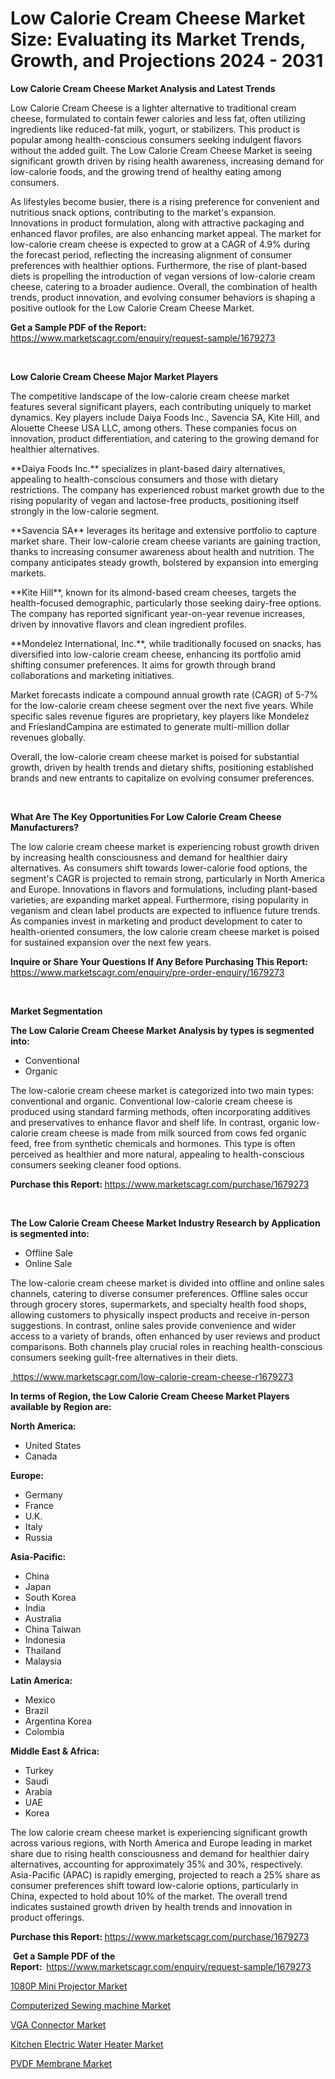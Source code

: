 <p><h1>Low Calorie Cream Cheese Market Size: Evaluating its Market Trends, Growth, and Projections 2024 - 2031</h1></p><p><strong>Low Calorie Cream Cheese Market Analysis and Latest Trends</strong></p>
<p><p>Low Calorie Cream Cheese is a lighter alternative to traditional cream cheese, formulated to contain fewer calories and less fat, often utilizing ingredients like reduced-fat milk, yogurt, or stabilizers. This product is popular among health-conscious consumers seeking indulgent flavors without the added guilt. The Low Calorie Cream Cheese Market is seeing significant growth driven by rising health awareness, increasing demand for low-calorie foods, and the growing trend of healthy eating among consumers. </p><p>As lifestyles become busier, there is a rising preference for convenient and nutritious snack options, contributing to the market's expansion. Innovations in product formulation, along with attractive packaging and enhanced flavor profiles, are also enhancing market appeal. The market for low-calorie cream cheese is expected to grow at a CAGR of 4.9% during the forecast period, reflecting the increasing alignment of consumer preferences with healthier options. Furthermore, the rise of plant-based diets is propelling the introduction of vegan versions of low-calorie cream cheese, catering to a broader audience. Overall, the combination of health trends, product innovation, and evolving consumer behaviors is shaping a positive outlook for the Low Calorie Cream Cheese Market.</p></p>
<p><strong>Get a Sample PDF of the Report:&nbsp;</strong> <a href="https://www.marketscagr.com/enquiry/request-sample/1679273?utm_campaign=1869&utm_medium=2&utm_source=Github&utm_content=ia&utm_term=12122024&utm_id=low-calorie-cream-cheese">https://www.marketscagr.com/enquiry/request-sample/1679273</a></p>
<p>&nbsp;</p>
<p><strong>Low Calorie Cream Cheese Major Market Players</strong></p>
<p><p>The competitive landscape of the low-calorie cream cheese market features several significant players, each contributing uniquely to market dynamics. Key players include Daiya Foods Inc., Savencia SA, Kite Hill, and Alouette Cheese USA LLC, among others. These companies focus on innovation, product differentiation, and catering to the growing demand for healthier alternatives.</p><p>**Daiya Foods Inc.** specializes in plant-based dairy alternatives, appealing to health-conscious consumers and those with dietary restrictions. The company has experienced robust market growth due to the rising popularity of vegan and lactose-free products, positioning itself strongly in the low-calorie segment.</p><p>**Savencia SA** leverages its heritage and extensive portfolio to capture market share. Their low-calorie cream cheese variants are gaining traction, thanks to increasing consumer awareness about health and nutrition. The company anticipates steady growth, bolstered by expansion into emerging markets.</p><p>**Kite Hill**, known for its almond-based cream cheeses, targets the health-focused demographic, particularly those seeking dairy-free options. The company has reported significant year-on-year revenue increases, driven by innovative flavors and clean ingredient profiles.</p><p>**Mondelez International, Inc.**, while traditionally focused on snacks, has diversified into low-calorie cream cheese, enhancing its portfolio amid shifting consumer preferences. It aims for growth through brand collaborations and marketing initiatives.</p><p>Market forecasts indicate a compound annual growth rate (CAGR) of 5-7% for the low-calorie cream cheese segment over the next five years. While specific sales revenue figures are proprietary, key players like Mondelez and FrieslandCampina are estimated to generate multi-million dollar revenues globally.</p><p>Overall, the low-calorie cream cheese market is poised for substantial growth, driven by health trends and dietary shifts, positioning established brands and new entrants to capitalize on evolving consumer preferences.</p></p>
<p>&nbsp;</p>
<p><strong>What Are The Key Opportunities For Low Calorie Cream Cheese Manufacturers?</strong></p>
<p><p>The low calorie cream cheese market is experiencing robust growth driven by increasing health consciousness and demand for healthier dairy alternatives. As consumers shift towards lower-calorie food options, the segment's CAGR is projected to remain strong, particularly in North America and Europe. Innovations in flavors and formulations, including plant-based varieties, are expanding market appeal. Furthermore, rising popularity in veganism and clean label products are expected to influence future trends. As companies invest in marketing and product development to cater to health-oriented consumers, the low calorie cream cheese market is poised for sustained expansion over the next few years.</p></p>
<p><strong>Inquire or Share Your Questions If Any Before Purchasing This Report:</strong> <a href="https://www.marketscagr.com/enquiry/pre-order-enquiry/1679273?utm_campaign=1869&utm_medium=2&utm_source=Github&utm_content=ia&utm_term=12122024&utm_id=low-calorie-cream-cheese">https://www.marketscagr.com/enquiry/pre-order-enquiry/1679273</a></p>
<p>&nbsp;</p>
<p><strong>Market Segmentation</strong></p>
<p><strong>The Low Calorie Cream Cheese Market Analysis by types is segmented into:</strong></p>
<p><ul><li>Conventional</li><li>Organic</li></ul></p>
<p><p>The low-calorie cream cheese market is categorized into two main types: conventional and organic. Conventional low-calorie cream cheese is produced using standard farming methods, often incorporating additives and preservatives to enhance flavor and shelf life. In contrast, organic low-calorie cream cheese is made from milk sourced from cows fed organic feed, free from synthetic chemicals and hormones. This type is often perceived as healthier and more natural, appealing to health-conscious consumers seeking cleaner food options.</p></p>
<p><strong>Purchase this Report:&nbsp;</strong><a href="https://www.marketscagr.com/purchase/1679273?utm_campaign=1869&utm_medium=2&utm_source=Github&utm_content=ia&utm_term=12122024&utm_id=low-calorie-cream-cheese">https://www.marketscagr.com/purchase/1679273</a></p>
<p>&nbsp;</p>
<p><strong>The Low Calorie Cream Cheese Market Industry Research by Application is segmented into:</strong></p>
<p><ul><li>Offline Sale</li><li>Online Sale</li></ul></p>
<p><p>The low-calorie cream cheese market is divided into offline and online sales channels, catering to diverse consumer preferences. Offline sales occur through grocery stores, supermarkets, and specialty health food shops, allowing customers to physically inspect products and receive in-person suggestions. In contrast, online sales provide convenience and wider access to a variety of brands, often enhanced by user reviews and product comparisons. Both channels play crucial roles in reaching health-conscious consumers seeking guilt-free alternatives in their diets.</p></p>
<p><a href="https://www.marketscagr.com/low-calorie-cream-cheese-r1679273?utm_campaign=1869&utm_medium=2&utm_source=Github&utm_content=ia&utm_term=12122024&utm_id=low-calorie-cream-cheese">&nbsp;https://www.marketscagr.com/low-calorie-cream-cheese-r1679273</a></p>
<p><strong>In terms of Region, the Low Calorie Cream Cheese Market Players available by Region are:</strong></p>
<p>
    <p> <strong> North America: </strong>
        <ul>
            <li>United States</li>
            <li>Canada</li>
        </ul>
        </p> 
    <p> <strong> Europe: </strong>
        <ul>
            <li>Germany</li>
            <li>France</li>
            <li>U.K.</li>
            <li>Italy</li>
            <li>Russia</li>
        </ul>
        </p> 
    <p> <strong> Asia-Pacific: </strong>
        <ul>
            <li>China</li>
            <li>Japan</li>
            <li>South Korea</li>
            <li>India</li>
            <li>Australia</li>
            <li>China Taiwan</li>
            <li>Indonesia</li>
            <li>Thailand</li>
            <li>Malaysia</li>
        </ul>
        </p> 
    <p> <strong> Latin America: </strong>
        <ul>
            <li>Mexico</li>
            <li>Brazil</li>
            <li>Argentina Korea</li>
            <li>Colombia</li>
        </ul>
        </p> 
    <p> <strong> Middle East & Africa: </strong>
        <ul>
            <li>Turkey</li>
            <li>Saudi</li>
            <li>Arabia</li>
            <li>UAE</li>
            <li>Korea</li>
        </ul>
    </p>
    </p>
<p><p>The low calorie cream cheese market is experiencing significant growth across various regions, with North America and Europe leading in market share due to rising health consciousness and demand for healthier dairy alternatives, accounting for approximately 35% and 30%, respectively. Asia-Pacific (APAC) is rapidly emerging, projected to reach a 25% share as consumer preferences shift toward low-calorie options, particularly in China, expected to hold about 10% of the market. The overall trend indicates sustained growth driven by health trends and innovation in product offerings.</p></p>
<p><strong>Purchase this Report: </strong><a href="https://www.marketscagr.com/purchase/1679273?utm_campaign=1869&utm_medium=2&utm_source=Github&utm_content=ia&utm_term=12122024&utm_id=low-calorie-cream-cheese">https://www.marketscagr.com/purchase/1679273</a></p>
<p>&nbsp;<strong>Get a Sample PDF of the Report:&nbsp;&nbsp;</strong><a href="https://www.marketscagr.com/enquiry/request-sample/1679273?utm_campaign=1869&utm_medium=2&utm_source=Github&utm_content=ia&utm_term=12122024&utm_id=low-calorie-cream-cheese">https://www.marketscagr.com/enquiry/request-sample/1679273</a></p>
<p><strong></strong></p>
<p><p><a href="https://www.linkedin.com/pulse/1-market-scanr-6e0dc?utm_campaign=1869&utm_medium=2&utm_source=Github&utm_content=ia&utm_term=12122024&utm_id=low-calorie-cream-cheese">1080P Mini Projector Market</a></p><p><a href="https://www.linkedin.com/pulse/c-hannibex-sqmmf?utm_campaign=1869&utm_medium=2&utm_source=Github&utm_content=ia&utm_term=12122024&utm_id=low-calorie-cream-cheese">Computerized Sewing machine Market</a></p><p><a href="https://www.linkedin.com/pulse/c-hannibex-sqmmf?utm_campaign=1869&utm_medium=2&utm_source=Github&utm_content=ia&utm_term=12122024&utm_id=low-calorie-cream-cheese">VGA Connector Market</a></p><p><a href="https://www.linkedin.com/pulse/p-factrackr-ho6he?utm_campaign=1869&utm_medium=2&utm_source=Github&utm_content=ia&utm_term=12122024&utm_id=low-calorie-cream-cheese">Kitchen Electric Water Heater Market</a></p><p><a href="https://www.linkedin.com/pulse/p-factrackr-ho6he?utm_campaign=1869&utm_medium=2&utm_source=Github&utm_content=ia&utm_term=12122024&utm_id=low-calorie-cream-cheese">PVDF Membrane Market</a></p></p>